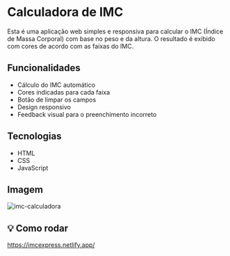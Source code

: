 # Calculadora de IMC
Esta é uma aplicação web simples e responsiva para calcular o IMC (Índice de Massa Corporal) com base no peso e da altura. O resultado é exibido com cores de acordo com as faixas do IMC.
## Funcionalidades
- Cálculo do IMC automático
- Cores indicadas para cada faixa
- Botão de limpar os campos
- Design responsivo
- Feedback visual para o preenchimento incorreto
## Tecnologias
- HTML
- CSS
- JavaScript
## Imagem
![imc-calculadora](https://github.com/user-attachments/assets/e3ba4f7a-8d5f-4494-9959-1a54815e352f)
## 💡 Como rodar
https://imcexpress.netlify.app/
